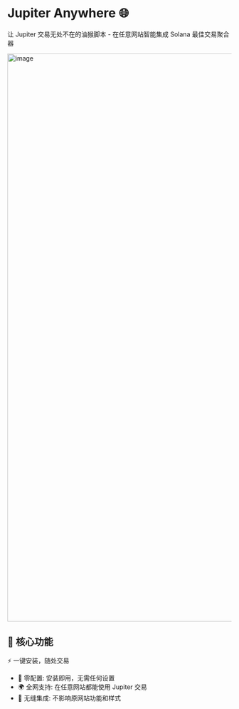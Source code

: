 # Jupiter Anywhere 🌐
让 Jupiter 交易无处不在的油猴脚本 - 在任意网站智能集成 Solana 最佳交易聚合器

<img width="705" height="1274" alt="image" src="https://github.com/user-attachments/assets/4de0ac84-2894-4358-9b1d-34fd6d534edc" />

## 🎯 核心功能
⚡ 一键安装，随处交易
* 🔧 零配置: 安装即用，无需任何设置
* 🌍 全网支持: 在任意网站都能使用 Jupiter 交易
* 🎨 无缝集成: 不影响原网站功能和样式
